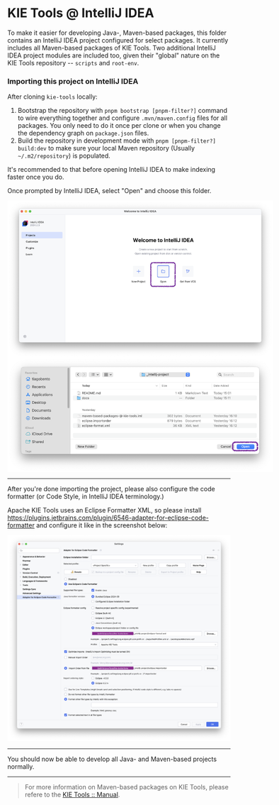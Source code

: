 <!--
   Licensed to the Apache Software Foundation (ASF) under one
   or more contributor license agreements.  See the NOTICE file
   distributed with this work for additional information
   regarding copyright ownership.  The ASF licenses this file
   to you under the Apache License, Version 2.0 (the
   "License"); you may not use this file except in compliance
   with the License.  You may obtain a copy of the License at
     http://www.apache.org/licenses/LICENSE-2.0
   Unless required by applicable law or agreed to in writing,
   software distributed under the License is distributed on an
   "AS IS" BASIS, WITHOUT WARRANTIES OR CONDITIONS OF ANY
   KIND, either express or implied.  See the License for the
   specific language governing permissions and limitations
   under the License.
-->

# KIE Tools @ IntelliJ IDEA

To make it easier for developing Java-, Maven-based packages, this folder contains an IntelliJ IDEA project configured for select packages. It currently includes all Maven-based packages of KIE Tools. Two additional IntelliJ IDEA project modules are included too, given their "global" nature on the KIE Tools repository -- `scripts` and `root-env`.

### Importing this project on IntelliJ IDEA

After cloning `kie-tools` locally:
1. Bootstrap the repository with `pnpm bootstrap [pnpm-filter?]` command to wire everything together and configure `.mvn/maven.config` files for all packages. You only need to do it once per clone or when you change the dependency graph on `package.json` files.
2. Build the repository in development mode with `pnpm [pnpm-filter?] build:dev` to make sure your local Maven repository (Usually `~/.m2/repository`) is populated.

It's recommended to that before opening IntelliJ IDEA to make indexing faster once you do.

Once prompted by IntelliJ IDEA, select "Open" and choose this folder.

<img src="docs/intellij-open.png" alt="Open" style="max-width:600px; display:block" />
<img src="docs/intellij-select-folder.png" alt="Select folder" style="max-width:600px; display:block" />

---

After you're done importing the project, please also configure the code formatter (or Code Style, in IntelliJ IDEA terminology.)

Apache KIE Tools uses an Eclipse Formatter XML, so please install https://plugins.jetbrains.com/plugin/6546-adapter-for-eclipse-code-formatter and configure it like in the screenshot below:

<img src="docs/intellij-eclipse-formatter-config.png" alt="Configure Eclipse formatter" style="width:600px" />


---

You should now be able to develop all Java- and Maven-based projects normally.

---

> For more information on Maven-based packages on KIE Tools, please refere to the [KIE Tools :: Manual](../repo/docs/MANUAL.md).



